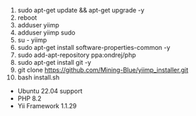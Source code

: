 1. sudo apt-get update && apt-get upgrade -y
2. reboot
3. adduser yiimp
4. adduser yiimp sudo
5. su - yiimp
6. sudo apt-get install software-properties-common -y
7. sudo add-apt-repository ppa:ondrej/php
8. sudo apt-get install git -y
9. git clone https://github.com/Mining-Blue/yiimp_installer.git
10. bash install.sh


- Ubuntu 22.04 support
- PHP 8.2
- Yii Framework 1.1.29
